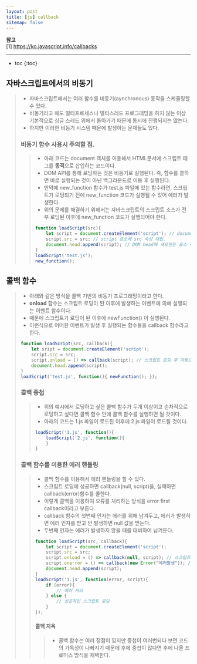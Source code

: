 ```yaml
---
layout: post
title: [js] callback
sitemap: false
---
```


**참고**  
[1] <https://ko.javascript.info/callbacks>  
* * *  

* toc
{:toc}

## 자바스크립트에서의 비동기
> * 자바스크립트에서는 여러 함수를 비동기(aynchronous) 동작을 스케줄링할 수 있다.
> * 비동기라고 해도 멀티프로세스나 멀티스레드 프로그래밍을 하지 않는 이상 기본적으로 싱글 스레드 위에서 돌아가기 때문에 동시에 진행되지는 않는다.
> * 하지만 이러한 비동기 시스템 때문에 발생하는 문제들도 있다.
> 
> ### 비동기 함수 사용시 주의할 점.
> > * 아래 코드는 document 객체를 이용해서 HTML문서에 스크립트 태그를 **동적**으로 삽입하는 코드이다.
> > * DOM API를 통해 로딩하는 것은 비동기로 실행된다. 즉, 함수를 콜하면 바로 실행되는 것이 아닌 백그라운드로 이동 후 실행된다.
> > * 만약에 new_function 함수가 test.js 파일에 있는 함수라면, 스크립트가 로딩되기 전에 new_function 코드가 실행될 수 있어 에러가 발생한다.
> > * 위의 문제를 해결하기 위해서는 자바스크립트의 스크립트 소스가 전부 로딩된 이후에 new_function 코드가 실행되어야 한다.
> > ~~~js
> > function loadScript(src){
> >     let script = document.createElement('script'); // document DOM API를 이용해서 DOM 트리를 만듬, script 요소(태그)를 만듬.  
> >     script.src = src; // script 요소에 src 속성 대입.  
> >     document.head.append(script); // DOM head에 새로만든 요소 추가. // 비동기
> > }
> > loadScript('test.js');
> > new_function();
> > ~~~

## 콜백 함수
> * 아래와 같은 방식을 콜백 기반의 비동기 프로그래밍이라고 한다.
> * **onload** 함수는 스크립트 로딩이 된 이후에 발생하는 이벤트에 의해 실행되는 이벤트 함수이다.
> * 때문에 스크립트가 로딩이 된 이후에 newFunction() 이 실행된다.
> * 이런식으로 어떠한 이벤트가 발생 후 실행되는 함수들을 callback 함수라고 한다.
> ~~~js
> function loadScript(src, callback){
>     let sript = document.createElement('script');
>     script.src = src;
>     script.onload = () => callback(script); // 스크립트 로딩 후 자동으로 실행된다.
>     document.head.append(script);
> }
> loadScript('test.js', function(){ newFunction(); });
> ~~~
> 
> ### 콜백 중첩
> > * 위의 예시에서 로딩하고 싶은 콜백 함수가 두개 이상이고 순차적으로 로딩하고 싶다면 콜백 함수 안에 콜백 함수를 실행하면 될 것이다.
> > * 아래의 코드는 1.js 파일이 로드된 이후에 2.js 파일이 로드될 것이다.
> > ~~~js
> > loadScript('1.js', function(){
> >     loadScript('2.js', function(){
> >     }
> > }
> > ~~~
> 
> ### 콜백 함수를 이용한 에러 핸들링
> > * 콜백 함수를 이용해서 에러 핸들링을 할 수 있다.
> > * 스크립트 로딩에 성공하면 callback(null, script)을, 실패하면 callback(error)함수를 콜한다.
> > * 이렇게 콜백을 이용하여 오류를 처리하는 방식을 error first callback이라고 부른다.
> > * callback 함수의 첫번째 인자는 에러를 위해 남겨두고, 에러가 발생하면 에러 인자를 받고 안 발생하면 null 값을 받는다.
> > * 두번째 인자는 에러가 발생하지 않을 때를 대비하여 남겨둔다.
> > ~~~js
> > function loadScript(src, callback){
> >     let script = document.createElement('script');
> >     script.src = src;
> >     script.onload = () => callback(null, script); // 스크립트가 정상적으로 로딩되면 발생하는 이벤트 함수
> >     script.onerror = () => callback(new Error("에러발생")); // 에러가 발생하면 발생하는 이벤트 함수
> >     document.head.append(script);
> > }
> > loadScript('1.js', function(error, script){
> >     if (error){
> >         // 에러 처리
> >     } else {
> >         // 성공적인 스크립트 로딩
> >     }
> > });
> > ~~~  
> > #### 콜백 지옥
> > > * 콜백 함수는 여러 장점이 있지만 중첩이 여러번되다 보면 코드의 가독성이 나빠지기 때문에 후에 중첩이 많다면 후에 나올 프로미스 방식을 채택한다.
